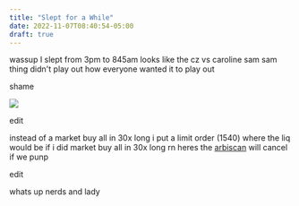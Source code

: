 ```yaml
---
title: "Slept for a While"
date: 2022-11-07T08:40:54-05:00
draft: true
---
```


wassup I slept from 3pm to 845am looks like the cz vs caroline sam sam thing didn't play out how everyone wanted it to play out  

shame  

![](https://www.tradingview.com/x/Pqau7Jdx/)

edit  

instead of a market buy all in 30x long i put a limit order (1540) where the liq would be if i did market buy all in 30x long rn heres the [arbiscan](https://arbiscan.io/tx/0x42a3d70644e3aeb9c420c7cffc35c190658647237ed0813697821081b144f195) will cancel if we punp  

edit  

whats up nerds and lady
